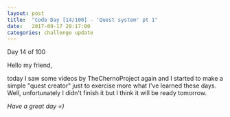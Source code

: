 ```yaml
---
layout: post
title:  "Code Day [14/100] - 'Quest system' pt 1"
date:   2017-09-17 20:17:00
categories: challenge update
---
```


Day 14 of 100

Hello my friend,

today I saw some videos by TheChernoProject again and I started to make a simple "quest creator" just to exercise more what I've learned these days. Well, unfortunately I didn't finish it but I think it will be ready tomorrow.

_Have a great day =)_
